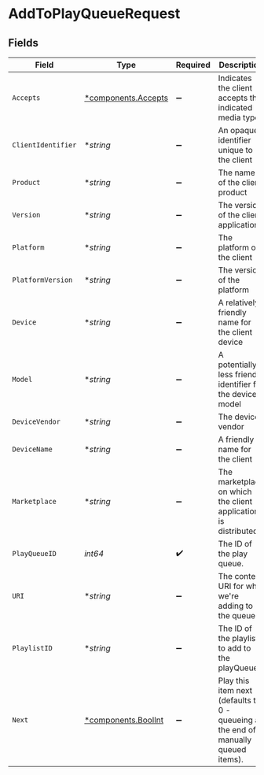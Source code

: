 # AddToPlayQueueRequest


## Fields

| Field                                                                               | Type                                                                                | Required                                                                            | Description                                                                         | Example                                                                             |
| ----------------------------------------------------------------------------------- | ----------------------------------------------------------------------------------- | ----------------------------------------------------------------------------------- | ----------------------------------------------------------------------------------- | ----------------------------------------------------------------------------------- |
| `Accepts`                                                                           | [*components.Accepts](../../models/components/accepts.md)                           | :heavy_minus_sign:                                                                  | Indicates the client accepts the indicated media types                              |                                                                                     |
| `ClientIdentifier`                                                                  | **string*                                                                           | :heavy_minus_sign:                                                                  | An opaque identifier unique to the client                                           | abc123                                                                              |
| `Product`                                                                           | **string*                                                                           | :heavy_minus_sign:                                                                  | The name of the client product                                                      | Plex for Roku                                                                       |
| `Version`                                                                           | **string*                                                                           | :heavy_minus_sign:                                                                  | The version of the client application                                               | 2.4.1                                                                               |
| `Platform`                                                                          | **string*                                                                           | :heavy_minus_sign:                                                                  | The platform of the client                                                          | Roku                                                                                |
| `PlatformVersion`                                                                   | **string*                                                                           | :heavy_minus_sign:                                                                  | The version of the platform                                                         | 4.3 build 1057                                                                      |
| `Device`                                                                            | **string*                                                                           | :heavy_minus_sign:                                                                  | A relatively friendly name for the client device                                    | Roku 3                                                                              |
| `Model`                                                                             | **string*                                                                           | :heavy_minus_sign:                                                                  | A potentially less friendly identifier for the device model                         | 4200X                                                                               |
| `DeviceVendor`                                                                      | **string*                                                                           | :heavy_minus_sign:                                                                  | The device vendor                                                                   | Roku                                                                                |
| `DeviceName`                                                                        | **string*                                                                           | :heavy_minus_sign:                                                                  | A friendly name for the client                                                      | Living Room TV                                                                      |
| `Marketplace`                                                                       | **string*                                                                           | :heavy_minus_sign:                                                                  | The marketplace on which the client application is distributed                      | googlePlay                                                                          |
| `PlayQueueID`                                                                       | *int64*                                                                             | :heavy_check_mark:                                                                  | The ID of the play queue.                                                           |                                                                                     |
| `URI`                                                                               | **string*                                                                           | :heavy_minus_sign:                                                                  | The content URI for what we're adding to the queue.                                 |                                                                                     |
| `PlaylistID`                                                                        | **string*                                                                           | :heavy_minus_sign:                                                                  | The ID of the playlist to add to the playQueue.                                     |                                                                                     |
| `Next`                                                                              | [*components.BoolInt](../../models/components/boolint.md)                           | :heavy_minus_sign:                                                                  | Play this item next (defaults to 0 - queueing at the end of manually queued items). | 1                                                                                   |